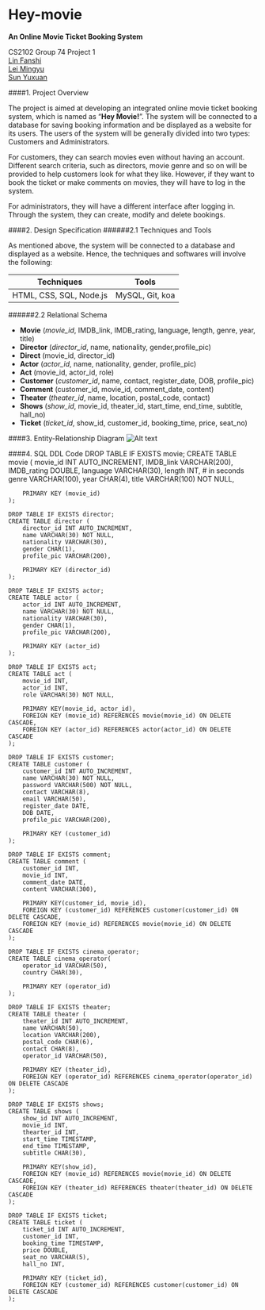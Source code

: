 Hey-movie
=========
**An Online Movie Ticket Booking System**


CS2102 Group 74 Project 1  
[Lin Fanshi](https://github.com/fanshicomic)  
[Lei Mingyu](https://github.com/lozy219)  
[Sun Yuxuan](https://github.com/VIN-S)  


####1. Project Overview

The project is aimed at developing an integrated online movie ticket booking system, which is named as “**Hey Movie!**”. The system will be connected to a database for saving booking information and be displayed as a website for its users. The users of the system will be generally divided into two types: Customers and Administrators.

For customers, they can search movies even without having an account. Different search criteria, such as directors, movie genre and so on will be provided to help customers look for what they like. However, if they want to book the ticket or make comments on movies, they will have to log in the system. 

For administrators, they will have a different interface after logging in. Through the system, they can create, modify and delete bookings.


####2. Design Specification
######2.1 Techniques and Tools 

As mentioned above, the system will be connected to a database and displayed as a website. Hence, the techniques and softwares will involve the following:

Techniques              | Tools           | 
----------------------- | --------------- | 
HTML, CSS, SQL, Node.js | MySQL, Git, koa |

######2.2 Relational Schema

* **Movie** (*movie_id*, IMDB_link, IMDB_rating, language, length, genre, year, title)
* **Director** (*director_id*, name, nationality, gender,profile_pic)
* **Direct** (movie_id, director_id)
* **Actor** (*actor_id*, name, nationality, gender, profile_pic)
* **Act** (movie_id, actor_id, role)
* **Customer** (*customer_id*, name, contact, register_date, DOB, profile_pic)
* **Comment** (customer_id, movie_id, comment_date, content)
* **Theater** (*theater_id*, name, location, postal_code, contact)
* **Shows** (*show_id*, movie_id, theater_id, start_time, end_time, subtitle, hall_no)
* **Ticket** (*ticket_id*, show_id, customer_id, booking_time, price, seat_no)



####3. Entity-Relationship Diagram
![Alt text](http://oi62.tinypic.com/6sxsv6.jpg "ER diagram")



####4. SQL DDL Code
	DROP TABLE IF EXISTS movie;
	CREATE TABLE movie (
		movie_id INT AUTO_INCREMENT,
		IMDB_link VARCHAR(200),
		IMDB_rating DOUBLE,
		language VARCHAR(30),
		length INT, # in seconds
		genre VARCHAR(100),
		year CHAR(4),
		title VARCHAR(100) NOT NULL,
	
		PRIMARY KEY (movie_id)
	);
	
	DROP TABLE IF EXISTS director;
	CREATE TABLE director (
		director_id INT AUTO_INCREMENT,
		name VARCHAR(30) NOT NULL,
		nationality VARCHAR(30),
		gender CHAR(1),
		profile_pic VARCHAR(200),
	
		PRIMARY KEY (director_id)
	);
	
	DROP TABLE IF EXISTS actor;
	CREATE TABLE actor (
		actor_id INT AUTO_INCREMENT,
		name VARCHAR(30) NOT NULL,
		nationality VARCHAR(30),
		gender CHAR(1),
		profile_pic VARCHAR(200),
	
		PRIMARY KEY (actor_id)
	);
	
	DROP TABLE IF EXISTS act;
	CREATE TABLE act (
		movie_id INT,
		actor_id INT,
		role VARCHAR(30) NOT NULL,
	
		PRIMARY KEY(movie_id, actor_id),
		FOREIGN KEY (movie_id) REFERENCES movie(movie_id) ON DELETE CASCADE,
		FOREIGN KEY (actor_id) REFERENCES actor(actor_id) ON DELETE CASCADE
	);
	
	DROP TABLE IF EXISTS customer;
	CREATE TABLE customer (
		customer_id INT AUTO_INCREMENT,
		name VARCHAR(30) NOT NULL,
		password VARCHAR(500) NOT NULL,
		contact VARCHAR(8),
		email VARCHAR(50),
		register_date DATE,
		DOB DATE,
		profile_pic VARCHAR(200),
	
		PRIMARY KEY (customer_id)
	); 
	
	DROP TABLE IF EXISTS comment;
	CREATE TABLE comment (
		customer_id INT,
		movie_id INT,
		comment_date DATE,
		content VARCHAR(300),
	
		PRIMARY KEY(customer_id, movie_id),
		FOREIGN KEY (customer_id) REFERENCES customer(customer_id) ON DELETE CASCADE,
		FOREIGN KEY (movie_id) REFERENCES movie(movie_id) ON DELETE CASCADE
	);
	
	DROP TABLE IF EXISTS cinema_operator;
	CREATE TABLE cinema_operator(
		operator_id VARCHAR(50),
		country CHAR(30),
		
		PRIMARY KEY (operator_id)
	);
	
	DROP TABLE IF EXISTS theater;
	CREATE TABLE theater (
		theater_id INT AUTO_INCREMENT,
		name VARCHAR(50),
		location VARCHAR(200),
		postal_code CHAR(6),
		contact CHAR(8),
		operator_id VARCHAR(50),
	
		PRIMARY KEY (theater_id),
		FOREIGN KEY (operator_id) REFERENCES cinema_operator(operator_id) ON DELETE CASCADE
	);
	
	DROP TABLE IF EXISTS shows;
	CREATE TABLE shows (
		show_id INT AUTO_INCREMENT,
		movie_id INT,
		thearter_id INT,
		start_time TIMESTAMP,
		end_time TIMESTAMP,
		subtitle CHAR(30),
	
		PRIMARY KEY(show_id),
		FOREIGN KEY (movie_id) REFERENCES movie(movie_id) ON DELETE CASCADE,
		FOREIGN KEY (theater_id) REFERENCES theater(theater_id) ON DELETE CASCADE
	);
	
	DROP TABLE IF EXISTS ticket;
	CREATE TABLE ticket (
		ticket_id INT AUTO_INCREMENT,
		customer_id INT,
		booking_time TIMESTAMP,
		price DOUBLE,
		seat_no VARCHAR(5),
		hall_no INT,
	
		PRIMARY KEY (ticket_id),
		FOREIGN KEY (customer_id) REFERENCES customer(customer_id) ON DELETE CASCADE
	);
